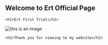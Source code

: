 ## Welcome to Ert Official Page

<html>
<head>
	<title> Ert Site</title>
</head>
<body>

	<h1>Ert First Trial</h1>

![this is an image](https://user-images.githubusercontent.com/99933986/154784451-353f90e5-fc51-4490-b154-388710ab4ed0.jpg)

	<h2>Thank you for viewing to my website</h2>
